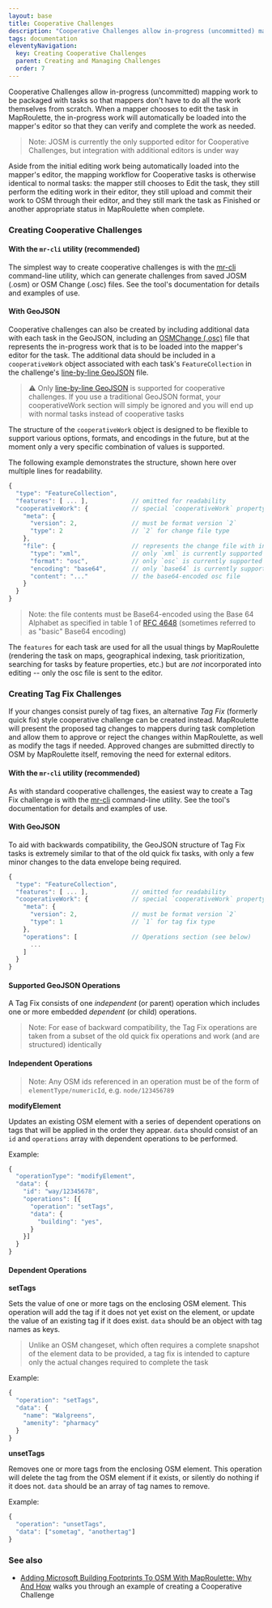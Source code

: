 ```yaml
---
layout: base
title: Cooperative Challenges
description: "Cooperative Challenges allow in-progress (uncommitted) mapping work to be packaged with tasks so that mappers don't have to do all the work themselves from scratch. When a mapper chooses to edit the task in MapRoulette, the in-progress work will automatically be loaded into the mapper's editor so that they can verify and complete the work as needed."
tags: documentation
eleventyNavigation:
  key: Creating Cooperative Challenges
  parent: Creating and Managing Challenges
  order: 7
---
```


Cooperative Challenges allow in-progress (uncommitted) mapping work to be packaged with tasks so that mappers don't have to do all the work themselves from scratch. When a mapper chooses to edit the task in MapRoulette, the in-progress work will automatically be loaded into the mapper's editor so that they can verify and complete the work as needed.

> Note: JOSM is currently the only supported editor for Cooperative Challenges, but integration with additional editors is under way

Aside from the initial editing work being automatically loaded into the mapper's editor, the mapping workflow for Cooperative tasks is otherwise identical to normal tasks: the mapper still chooses to Edit the task, they still perform the editing work in their editor, they still upload and commit their work to OSM through their editor, and they still mark the task as Finished or another appropriate status in MapRoulette when complete.

### Creating Cooperative Challenges

#### With the `mr-cli` utility (recommended)

The simplest way to create cooperative challenges is with the [mr-cli](https://www.npmjs.com/package/@maproulette/mr-cli) command-line utility, which can generate challenges from saved JOSM (.osm) or OSM Change (.osc) files. See the tool's documentation for details and examples of use.

#### With GeoJSON

Cooperative challenges can also be created by including additional data with each task in the GeoJSON, including an [OSMChange (.osc)](https://wiki.openstreetmap.org/wiki/OsmChange) file that represents the in-progress work that is to be loaded into the mapper's editor for the task. The additional data should be included in a `cooperativeWork` object associated with each task's `FeatureCollection` in the challenge's [line-by-line GeoJSON](/documentation/line-by-line-geojson/) file.

> :warning: Only [line-by-line GeoJSON](/documentation/line-by-line-geojson/) is supported for cooperative challenges. If you use a traditional GeoJSON format, your cooperativeWork section will simply be ignored and you will end up with normal tasks instead of cooperative tasks

The structure of the `cooperativeWork` object is designed to be flexible to support various options, formats, and encodings in the future, but at the moment only a very specific combination of values is supported.

The following example demonstrates the structure, shown here over multiple lines for readability.

```javascript
{
  "type": "FeatureCollection",
  "features": [ ... ],            // omitted for readability
  "cooperativeWork": {            // special `cooperativeWork` property
    "meta": {
      "version": 2,               // must be format version `2`
      "type": 2                   // `2` for change file type
    },
    "file": {                     // represents the change file with in-progress work
      "type": "xml",              // only `xml` is currently supported
      "format": "osc",            // only `osc` is currently supported
      "encoding": "base64",       // only `base64` is currently supported
      "content": "..."            // the base64-encoded osc file
    }
  }
}
```

> Note: the file contents must be Base64-encoded using the Base 64 Alphabet as specified in table 1 of [RFC 4648](https://www.ietf.org/rfc/rfc4648.txt) (sometimes referred to as "basic" Base64 encoding)

The `features` for each task are used for all the usual things by MapRoulette (rendering the task on maps, geographical indexing, task prioritization, searching for tasks by feature properties, etc.) but are _not_ incorporated into editing -- only the osc file is sent to the editor.

### Creating Tag Fix Challenges

If your changes consist purely of tag fixes, an alternative _Tag Fix_ (formerly quick fix) style cooperative challenge can be created instead. MapRoulette will present the proposed tag changes to mappers during task completion and allow them to approve or reject the changes within MapRoulette, as well as modify the tags if needed. Approved changes are submitted directly to OSM by MapRoulette itself, removing the need for external
editors.

#### With the `mr-cli` utility (recommended)

As with standard cooperative challenges, the easiest way to create a Tag Fix challenge is with the [mr-cli](https://www.npmjs.com/package/@maproulette/mr-cli) command-line utility. See the tool's documentation for details and examples of use.

#### With GeoJSON

To aid with backwards compatibility, the GeoJSON structure of Tag Fix tasks is extremely similar to that of the old quick fix tasks, with only a few minor changes to the data envelope being required.

```javascript
{
  "type": "FeatureCollection",
  "features": [ ... ],            // omitted for readability
  "cooperativeWork": {            // special `cooperativeWork` property
    "meta": {
      "version": 2,               // must be format version `2`
      "type": 1                   // `1` for tag fix type
    },
    "operations": [               // Operations section (see below)
      ...
    ]
  }
}
```

#### Supported GeoJSON Operations

A Tag Fix consists of one _independent_ (or parent) operation which includes one or more embedded _dependent_ (or child) operations.

> Note: For ease of backward compatibility, the Tag Fix operations are taken from a subset of the old quick fix operations and work (and are structured) identically

#### Independent Operations

> Note: Any OSM ids referenced in an operation must be of the form of `elementType/numericId`, e.g. `node/123456789`

**modifyElement**

Updates an existing OSM element with a series of dependent operations on tags that will be applied in the order they appear. `data` should consist of an `id` and `operations` array with dependent operations to be performed.

Example:

```javascript
{
  "operationType": "modifyElement",
  "data": {
    "id": "way/12345678",
    "operations": [{
      "operation": "setTags",
      "data": {
        "building": "yes",
      }
    }]
  }
}
```

#### Dependent Operations

**setTags**

Sets the value of one or more tags on the enclosing OSM element. This operation will add the tag if it does not yet exist on the element, or update the value of an existing tag if it does exist. `data` should be an object with tag names as keys.

> Unlike an OSM changeset, which often requires a complete snapshot of the element data to be provided, a tag fix is intended to capture only the actual changes required to complete the task

Example:

```javascript
{
  "operation": "setTags",
  "data": {
    "name": "Walgreens",
    "amenity": "pharmacy"
  }
}
```

**unsetTags**

Removes one or more tags from the enclosing OSM element. This operation will
delete the tag from the OSM element if it exists, or silently do nothing if it
does not. `data` should be an array of tag names to remove.

Example:

```javascript
{
  "operation": "unsetTags",
  "data": ["sometag", "anothertag"]
}
```

### See also

* [Adding Microsoft Building Footprints To OSM With MapRoulette: Why And How](https://ma.rtijn.org/2022/05/23/adding-microsoft-building-footprints-to-osm-with-maproulette-why-and-how.html) walks you through an example of creating a Cooperative Challenge